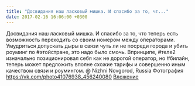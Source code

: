 ```yaml
---
title: "Досвидания наш ласковый мишка. И спасибо за то, чт..."
date: 2017-02-16 16:06:00 +0300
---
```


Досвидания наш ласковый мишка. И спасибо за то, что теперь есть возможность переходить со своим номером между операторами. Умудриться допускать дыры в связи чуть ли не посреди города и убить роуминг по #этойстране, это надо было смочь. Впринципе, #теле2 изначально позиционировал себя как не дорогой оператор, но #билайн, теперь может предложить вполне схожие тарифы и совершенно иным качеством связи и роумингом. @ Nizhni Novgorod, Russia
Фотография
<a class="vk-attach" href="https://vk.com/photo41076938_456240080">https://vk.com/photo41076938_456240080</a>
<a class="vk-attach" href="https://vk.com/photo41076938_456240080">Вложение</a>

